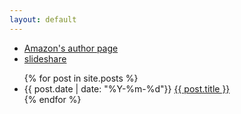 ```yaml
---
layout: default
---
```


* [Amazon's author page](http://www.amazon.co.jp/-/e/B00429JIAI)
* [slideshare](http://www.slideshare.net/kdmsnr) 

<ul>
  {% for post in site.posts %}
    <li>
      {{ post.date | date: "%Y-%m-%d"}}
      <a href="{{ post.url }}">{{ post.title }}</a>
    </li>
  {% endfor %}
</ul>

